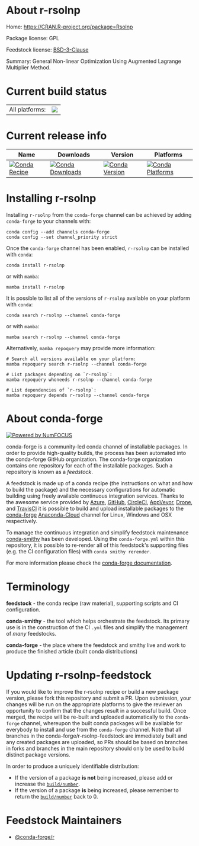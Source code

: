 About r-rsolnp
==============

Home: https://CRAN.R-project.org/package=Rsolnp

Package license: GPL

Feedstock license: [BSD-3-Clause](https://github.com/conda-forge/r-rsolnp-feedstock/blob/main/LICENSE.txt)

Summary: General Non-linear Optimization Using Augmented Lagrange Multiplier Method.

Current build status
====================


<table><tr><td>All platforms:</td>
    <td>
      <a href="https://dev.azure.com/conda-forge/feedstock-builds/_build/latest?definitionId=4718&branchName=main">
        <img src="https://dev.azure.com/conda-forge/feedstock-builds/_apis/build/status/r-rsolnp-feedstock?branchName=main">
      </a>
    </td>
  </tr>
</table>

Current release info
====================

| Name | Downloads | Version | Platforms |
| --- | --- | --- | --- |
| [![Conda Recipe](https://img.shields.io/badge/recipe-r--rsolnp-green.svg)](https://anaconda.org/conda-forge/r-rsolnp) | [![Conda Downloads](https://img.shields.io/conda/dn/conda-forge/r-rsolnp.svg)](https://anaconda.org/conda-forge/r-rsolnp) | [![Conda Version](https://img.shields.io/conda/vn/conda-forge/r-rsolnp.svg)](https://anaconda.org/conda-forge/r-rsolnp) | [![Conda Platforms](https://img.shields.io/conda/pn/conda-forge/r-rsolnp.svg)](https://anaconda.org/conda-forge/r-rsolnp) |

Installing r-rsolnp
===================

Installing `r-rsolnp` from the `conda-forge` channel can be achieved by adding `conda-forge` to your channels with:

```
conda config --add channels conda-forge
conda config --set channel_priority strict
```

Once the `conda-forge` channel has been enabled, `r-rsolnp` can be installed with `conda`:

```
conda install r-rsolnp
```

or with `mamba`:

```
mamba install r-rsolnp
```

It is possible to list all of the versions of `r-rsolnp` available on your platform with `conda`:

```
conda search r-rsolnp --channel conda-forge
```

or with `mamba`:

```
mamba search r-rsolnp --channel conda-forge
```

Alternatively, `mamba repoquery` may provide more information:

```
# Search all versions available on your platform:
mamba repoquery search r-rsolnp --channel conda-forge

# List packages depending on `r-rsolnp`:
mamba repoquery whoneeds r-rsolnp --channel conda-forge

# List dependencies of `r-rsolnp`:
mamba repoquery depends r-rsolnp --channel conda-forge
```


About conda-forge
=================

[![Powered by
NumFOCUS](https://img.shields.io/badge/powered%20by-NumFOCUS-orange.svg?style=flat&colorA=E1523D&colorB=007D8A)](https://numfocus.org)

conda-forge is a community-led conda channel of installable packages.
In order to provide high-quality builds, the process has been automated into the
conda-forge GitHub organization. The conda-forge organization contains one repository
for each of the installable packages. Such a repository is known as a *feedstock*.

A feedstock is made up of a conda recipe (the instructions on what and how to build
the package) and the necessary configurations for automatic building using freely
available continuous integration services. Thanks to the awesome service provided by
[Azure](https://azure.microsoft.com/en-us/services/devops/), [GitHub](https://github.com/),
[CircleCI](https://circleci.com/), [AppVeyor](https://www.appveyor.com/),
[Drone](https://cloud.drone.io/welcome), and [TravisCI](https://travis-ci.com/)
it is possible to build and upload installable packages to the
[conda-forge](https://anaconda.org/conda-forge) [Anaconda-Cloud](https://anaconda.org/)
channel for Linux, Windows and OSX respectively.

To manage the continuous integration and simplify feedstock maintenance
[conda-smithy](https://github.com/conda-forge/conda-smithy) has been developed.
Using the ``conda-forge.yml`` within this repository, it is possible to re-render all of
this feedstock's supporting files (e.g. the CI configuration files) with ``conda smithy rerender``.

For more information please check the [conda-forge documentation](https://conda-forge.org/docs/).

Terminology
===========

**feedstock** - the conda recipe (raw material), supporting scripts and CI configuration.

**conda-smithy** - the tool which helps orchestrate the feedstock.
                   Its primary use is in the construction of the CI ``.yml`` files
                   and simplify the management of *many* feedstocks.

**conda-forge** - the place where the feedstock and smithy live and work to
                  produce the finished article (built conda distributions)


Updating r-rsolnp-feedstock
===========================

If you would like to improve the r-rsolnp recipe or build a new
package version, please fork this repository and submit a PR. Upon submission,
your changes will be run on the appropriate platforms to give the reviewer an
opportunity to confirm that the changes result in a successful build. Once
merged, the recipe will be re-built and uploaded automatically to the
`conda-forge` channel, whereupon the built conda packages will be available for
everybody to install and use from the `conda-forge` channel.
Note that all branches in the conda-forge/r-rsolnp-feedstock are
immediately built and any created packages are uploaded, so PRs should be based
on branches in forks and branches in the main repository should only be used to
build distinct package versions.

In order to produce a uniquely identifiable distribution:
 * If the version of a package **is not** being increased, please add or increase
   the [``build/number``](https://docs.conda.io/projects/conda-build/en/latest/resources/define-metadata.html#build-number-and-string).
 * If the version of a package **is** being increased, please remember to return
   the [``build/number``](https://docs.conda.io/projects/conda-build/en/latest/resources/define-metadata.html#build-number-and-string)
   back to 0.

Feedstock Maintainers
=====================

* [@conda-forge/r](https://github.com/conda-forge/r/)

